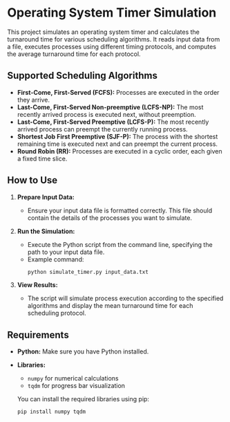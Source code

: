 # Operating System Timer Simulation

This project simulates an operating system timer and calculates the turnaround time for various scheduling algorithms. It reads input data from a file, executes processes using different timing protocols, and computes the average turnaround time for each protocol.

## Supported Scheduling Algorithms

- **First-Come, First-Served (FCFS):** Processes are executed in the order they arrive.
- **Last-Come, First-Served Non-preemptive (LCFS-NP):** The most recently arrived process is executed next, without preemption.
- **Last-Come, First-Served Preemptive (LCFS-P):** The most recently arrived process can preempt the currently running process.
- **Shortest Job First Preemptive (SJF-P):** The process with the shortest remaining time is executed next and can preempt the current process.
- **Round Robin (RR):** Processes are executed in a cyclic order, each given a fixed time slice.

## How to Use

1. **Prepare Input Data:**
   - Ensure your input data file is formatted correctly. This file should contain the details of the processes you want to simulate.

2. **Run the Simulation:**
   - Execute the Python script from the command line, specifying the path to your input data file.
   - Example command:
     ```bash
     python simulate_timer.py input_data.txt
     ```

3. **View Results:**
   - The script will simulate process execution according to the specified algorithms and display the mean turnaround time for each scheduling protocol.

## Requirements

- **Python:** Make sure you have Python installed.
- **Libraries:**
  - `numpy` for numerical calculations
  - `tqdm` for progress bar visualization

  You can install the required libraries using pip:
  ```bash
  pip install numpy tqdm
